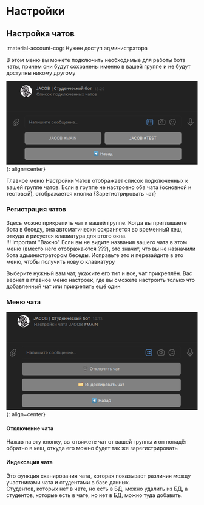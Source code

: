 # Настройки

## Настройка чатов
:material-account-cog: Нужен доступ администратора

В этом меню вы можете подключить необходимые для работы бота чаты, причем они будут сохранены именно в вашей группе и не будут доступны никому другому

![List of Chats](../assets/settings/1.png){: align=center}

Главное меню Настройки Чатов отображает список подключенных к вашей группе чатов. Если в группе не настроено оба чата (основной и тестовый), отображается кнопка {Зарегистрировать чат}

### Регистрация чатов

Здесь можно прикрепить чат к вашей группе. Когда вы приглашаете бота в беседу, она автоматически сохраняется во временный кеш, откуда и рисуется клавиатура для этого окна.  
!!! important "Важно"
    Если вы не видите названия вашего чата в этом меню (вместо него отображаются **???**), это значит, что вы не назначили бота администратором беседы. Исправьте это и перезайдите в это меню, чтобы получить новую клавиатуру

Выберите нужный вам чат, укажите его тип и все, чат прикреплён. Вас вернет в главное меню настроек, где вы сможете настроить только что добавленный чат или прикрепить ещё один


### Меню чата

![Chat menu](../assets/settings/2.png){: align=center}

#### Отключение чата

Нажав на эту кнопку, вы отвяжете чат от вашей группы и он попадёт обратно в кеш, откуда его можно будет так же зарегистрировать

#### Индексация чата

Это функция сканирования чата, которая показывает различия между участниками чата и студентами в базе данных.  
Студентов, которых нет в чате, но есть в БД, можно удалить из БД, а студентов, которые есть в чате, но нет в БД, можно туда добавить. 

